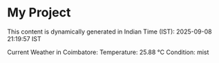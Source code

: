# My Project

This content is dynamically generated in Indian Time (IST): 2025-09-08 21:19:57 IST


Current Weather in Coimbatore:
Temperature: 25.88 °C
Condition: mist
